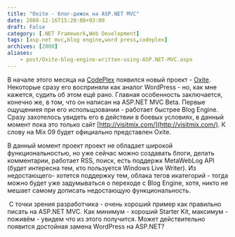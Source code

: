 ```yaml
---
title: "Oxite - блог-дижок на ASP.NET MVC"
date: 2008-12-16T15:28:00+03:00
draft: False
category: [.NET Framework,Web Development]
tags: [asp.net mvc,blog engine,word press,codeplex]
archives: [2008]
aliases:
    - post/Oxite-blog-engine-written-using-ASP.NET-MVC.aspx
---
```




В начале этого месяца на [CodePlex](http://www.codeplex.com/) появился новый проект - [Oxite](http://www.codeplex.com/oxite). Некоторые сразу его восприняли как аналог WordPress - но, как мне кажется, судить об этом ещё рано. Главная особенность заключается, конечно же, в том, что он написан на ASP.NET MVC Beta. Первые ощущениея при его испольщзовании - работает быстрее Blog Engine. Сразу захотелось увидеть его в действии в боевых условиях, в данный момент пока это только сайт [http://visitmix.com/](http://visitmix.com/). К слову на Mix 09 будет официально представлен Oxite.



В данный момент проект проект не обладает широкой функциональностью, но уже сейчас можно создавать блоги, делать комментарии, работает RSS, поиск, есть поддержк MetaWebLog API (будет интересна тем, кто пользуется Windows Live Writer). Из недостающего- хотется поддержку тем, облака тегов икатегорий - тогда можно будет уже задумываться о переходе с Blog Engine, хотя, никто не мешает самому дописать недостающую функциональность.



 С точки зрения разработчика - очень хороший пример как правильно писать на ASP.NET MVC. Как минимум - хороший Starter Kit, максимум - поживём - увидем что из этого получится. Может действительно появится достойная замена WordPress на ASP.NET? 


